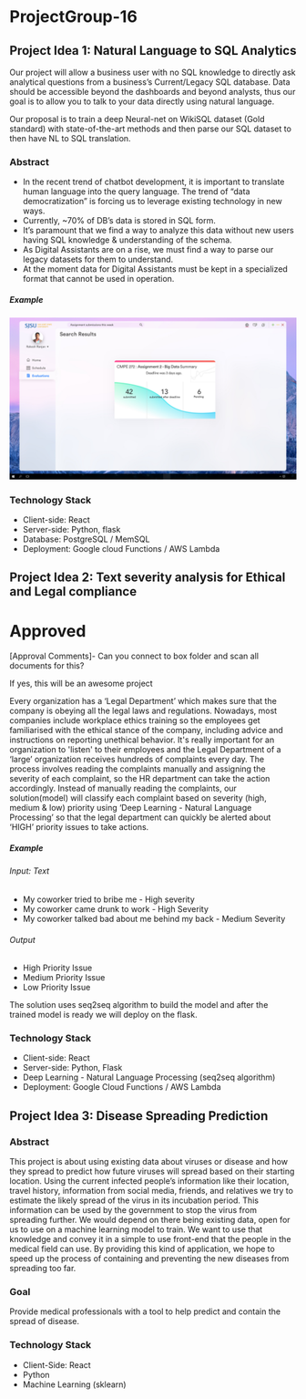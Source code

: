 # ProjectGroup-16

## Project Idea 1: Natural Language to SQL Analytics

Our project will allow a business user with no SQL knowledge to directly ask analytical questions from a business’s Current/Legacy SQL database. Data should be accessible beyond the dashboards and beyond analysts, thus our goal is to allow you to talk to your data directly using natural language.

Our proposal is to train a deep Neural-net on WikiSQL dataset (Gold standard) with state-of-the-art methods and then parse our SQL dataset to then have NL to SQL translation.

### Abstract
* In the recent trend of chatbot development, it is important to translate human language into the query language. The trend of “data democratization” is forcing us to leverage existing technology in new ways.
* Currently, ~70% of DB’s data is stored in SQL form.
* It’s paramount that we find a way to analyze this data without new users having SQL knowledge & understanding of the schema.
* As Digital Assistants are on a rise, we must find a way to parse our legacy datasets for them to understand.
* At the moment data for Digital Assistants must be kept in a specialized format that cannot be used in operation.

##### Example
![Example](Readme/example.jpg?raw=true "Example")
### Technology Stack
* Client-side: React
* Server-side: Python, flask
* Database: PostgreSQL / MemSQL
* Deployment: Google cloud Functions / AWS Lambda



## Project Idea 2: Text severity analysis for Ethical and Legal compliance 
# Approved 
[Approval Comments]- Can you connect to box folder and scan all documents for this?

If yes, this will be an awesome project

Every organization has a ‘Legal Department’ which makes sure that the company is obeying all the legal laws and regulations. Nowadays, most companies include workplace ethics training so the employees get familiarised with the ethical stance of the company, including advice and instructions on reporting unethical behavior.
It's really important for an organization to 'listen' to their employees and the Legal Department of a ‘large’ organization receives hundreds of complaints every day. The process involves reading the complaints manually and assigning the severity of each complaint, so the HR department can take the action accordingly. Instead of manually reading the complaints, our solution(model) will classify each complaint based on severity (high, medium & low) priority using ‘Deep Learning - Natural Language Processing’ so that the legal department can quickly be alerted about ‘HIGH’ priority issues to take actions.

##### Example
###### Input: Text

* My coworker tried to bribe me - High severity
* My coworker came drunk to work - High Severity
* My coworker talked bad about me behind my back - Medium Severity 

###### Output

* High Priority Issue
* Medium Priority Issue
* Low Priority Issue

The solution uses seq2seq algorithm to build the model and after the trained model is ready we will deploy on the flask. 

### Technology Stack
* Client-side: React
* Server-side: Python, Flask
* Deep Learning - Natural Language Processing (seq2seq algorithm)
* Deployment: Google Cloud Functions / AWS Lambda



## Project Idea 3: Disease Spreading Prediction

### Abstract
This project is about using existing data about viruses or disease and how they spread to predict how future viruses will spread based on their starting location. Using the current infected people’s information like their location, travel history, information from social media, friends, and relatives we try to estimate the likely spread of the virus in its incubation period. This information can be used by the government to stop the virus from spreading further. 
We would depend on there being existing data, open for us to use on a machine learning model to train. We want to use that knowledge and convey it in a simple to use front-end that the people in the medical field can use. By providing this kind of application, we hope to speed up the process of containing and preventing the new diseases from spreading too far.

### Goal
Provide medical professionals with a tool to help predict and contain the spread of disease.

### Technology Stack
* Client-Side: React
* Python
* Machine Learning (sklearn)
